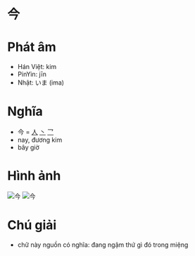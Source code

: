 # 今

# Phát âm
* Hán Việt: kim
* PinYin: jīn
* Nhật: いま (ima)

# Nghĩa
* 今 = [人](人.md) [丶](丶.md) [乛](乛.md)
* nay, đương kim
* bây giờ

# Hình ảnh
![今](../img/今.1.png)
![今](../img/今.2.png)

# Chú giải
+ chữ này nguồn có nghĩa: đang ngậm thứ gì đó trong miệng

<script>window.HANZI_FIELD='今';</script>
